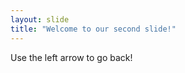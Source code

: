 ```yaml
---
layout: slide
title: "Welcome to our second slide!"
---
```

<insert funny meme>
Use the left arrow to go back!
